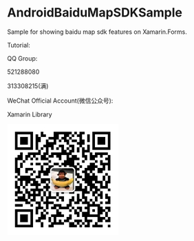 # AndroidBaiduMapSDKSample
Sample for showing baidu map sdk features on Xamarin.Forms.

Tutorial:

QQ Group:

521288080

313308215(满)

WeChat Official Account(微信公众号):

Xamarin Library

<img src="https://github.com/jingliancui/AndroidBaiduMapSDKSample/blob/main/Images/wechatqrcode.jpg?raw=true"/>